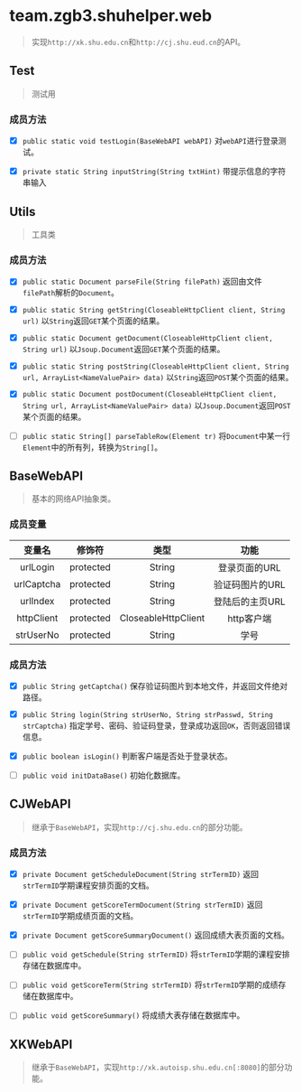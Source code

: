 # team.zgb3.shuhelper.web
> 实现`http://xk.shu.edu.cn`和`http://cj.shu.eud.cn`的API。

## Test

> 测试用

### 成员方法
- [x] `public static void testLogin(BaseWebAPI webAPI)`
对`webAPI`进行登录测试。

- [x] `private static String inputString(String txtHint)`
带提示信息的字符串输入


## Utils

> 工具类

### 成员方法
- [x] `public static Document parseFile(String filePath)`
返回由文件`filePath`解析的`Document`。

- [x] `public static String getString(CloseableHttpClient client, String url)`
以`String`返回`GET`某个页面的结果。

- [x] `public static Document getDocument(CloseableHttpClient client, String url)`
以`Jsoup.Document`返回`GET`某个页面的结果。

- [x] `public static String postString(CloseableHttpClient client, String url, ArrayList<NameValuePair> data)`
以`String`返回`POST`某个页面的结果。

- [x] `public static Document postDocument(CloseableHttpClient client, String url, ArrayList<NameValuePair> data)`
以`Jsoup.Document`返回`POST`某个页面的结果。

- [ ] `public static String[] parseTableRow(Element tr)`
将`Document`中某一行`Element`中的所有列，转换为`String[]`。


## BaseWebAPI

> 基本的网络API抽象类。

### 成员变量
|变量名|修饰符|类型|功能|
|:--------:|:-------:|:-----------------:|:-----------:|
|urlLogin  |protected|String             |登录页面的URL  |
|urlCaptcha|protected|String             |验证码图片的URL|
|urlIndex  |protected|String             |登陆后的主页URL|
|httpClient|protected|CloseableHttpClient|http客户端    |
|strUserNo |protected|String             |学号          |

### 成员方法
- [x] `public String getCaptcha()`
保存验证码图片到本地文件，并返回文件绝对路径。

- [x] `public String login(String strUserNo, String strPasswd, String strCaptcha)`
指定学号、密码、验证码登录，登录成功返回`OK`，否则返回错误信息。

- [x] `public boolean isLogin()`
判断客户端是否处于登录状态。

- [ ] `public void initDataBase()`
初始化数据库。


## CJWebAPI

> 继承于`BaseWebAPI`，实现`http://cj.shu.edu.cn`的部分功能。

### 成员方法
- [x] `private Document getScheduleDocument(String strTermID)`
返回`strTermID`学期课程安排页面的文档。

- [x] `private Document getScoreTermDocument(String strTermID)`
返回`strTermID`学期成绩页面的文档。

- [x] `private Document getScoreSummaryDocument()`
返回成绩大表页面的文档。

- [ ] `public void getSchedule(String strTermID)`
将`strTermID`学期的课程安排存储在数据库中。

- [ ] `public void getScoreTerm(String strTermID)`
将`strTermID`学期的成绩存储在数据库中。

- [ ] `public void getScoreSummary()`
将成绩大表存储在数据库中。


## XKWebAPI

> 继承于`BaseWebAPI`，实现`http://xk.autoisp.shu.edu.cn[:8080]`的部分功能。
